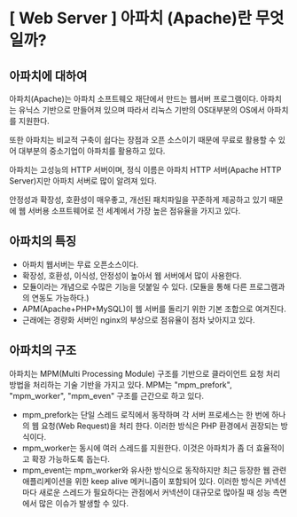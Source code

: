 # [ Web Server ] 아파치 (Apache)란 무엇일까?

## 아파치에 대하여
아파치(Apache)는 아파치 소프트웨오 재단에서 만드는 웹서버 프로그램이다. 아파치는 유닉스 기반으로 만들어져 있으며 따라서 리눅스 기반의 OS대부분의  OS에서 아파치를 지원한다.

또한 아파치는 비교적 구축이 쉽다는 장점과 오픈 소스이기 때문에 무료로 활용할 수 있어 대부분의 중소기업이 아파치를 활용하고 있다.

아파치는 고성능의 HTTP 서버이며, 정식 이름은 아파치 HTTP 서버(Apache HTTP Server)지만 아파치 서버로 많이 알려져 있다.

안정성과 확장성, 호환성이 매우좋고, 개선된 패치파일을 꾸준하게 제공하고 있기 때문에 웹 서버용 소프트웨어로 전 세계에서 가장 높은 점유율을 가지고 있다.


## 아파치의 특징

 - 아파치 웹서버는 무료 오픈소스이다. 
 - 확장성, 호환성, 이식성, 안정성이 높아서 웹 서버에서 많이 사용한다.
 - 모듈이라는 개념으로 수많은 기능을 덧붙일 수 있다. (모듈을 통해 다른 프로그램과의 연동도 가능하다.)
 - APM(Apache+PHP+MySQL)이 웹 서버를 돌리기 위한 기본 조합으로 여겨진다.
 - 근래에는 경량화 서버인 nginx의 부상으로 점유율이 점차 낮아지고 있다.


## 아파치의 구조

아파치는 MPM(Multi Processing Module) 구조를 기반으로 클라이언트 요청 처리 방법을 처리하는 기술 기반을 가지고 있다.
MPM는 "mpm_prefork", "mpm_worker", "mpm_even" 구조를 근간으로 하고 있다. 
- mpm_prefork는 단일 스레드 로직에서 동작하며 각 서버 프로세스는 한 번에 하나의 웹 요청(Web Request)을 처리 한다. 이러한 방식은 PHP 환경에서 권장되는 방식이다. 
- mpm_worker는 동시에 여러 스레드를 지원한다. 이것은 아파치가 좀 더 효율적이고 확장 가능하도록 돕는다. 
- mpm_event는 mpm_worker와 유사한 방식으로 동작하지만 최근 등장한 웹 관련 애플리케이션을 위한 keep alive 메커니즘이 포함되어 있다. 이러한 방식은 커넥션마다 새로운 스레드가 필요하다는 관점에서 커넥션이 대규모로 많아질 때 성능 측면에서 많은 이슈가 발생할 수 있다.

